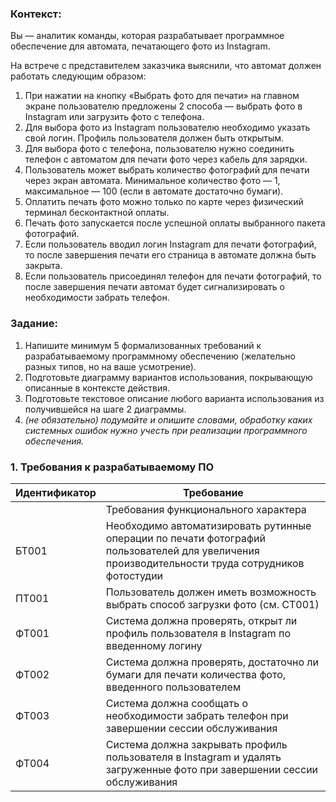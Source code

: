 ### Контекст:

Вы — аналитик команды, которая разрабатывает программное обеспечение для автомата, печатающего фото из Instagram.

На встрече с представителем заказчика выяснили, что автомат должен работать следующим образом:
1. При нажатии на кнопку «Выбрать фото для печати» на главном экране пользователю предложены 2 способа — выбрать фото в Instagram или загрузить фото с телефона.
1. Для выбора фото из Instagram пользователю необходимо указать свой логин. Профиль пользователя должен быть открытым.
1. Для выбора фото с телефона, пользователю нужно соединить телефон с автоматом для печати фото через кабель для зарядки.
1. Пользователь может выбрать количество фотографий для печати через экран автомата. Минимальное количество фото — 1, максимальное — 100 (если в автомате достаточно бумаги).
1. Оплатить печать фото можно только по карте через физический терминал бесконтактной оплаты.
1. Печать фото запускается после успешной оплаты выбранного пакета фотографий.
1. Если пользователь вводил логин Instagram для печати фотографий, то после завершения печати его страница в автомате должна быть закрыта.
1. Если пользователь присоединял телефон для печати фотографий, то после завершения печати автомат будет сигнализировать о необходимости забрать телефон.

### Задание:

1. Напишите минимум 5 формализованных требований к разрабатываемому программному обеспечению (желательно разных типов, но на ваше усмотрение).
1. Подготовьте диаграмму вариантов использования, покрывающую описанные в контексте действия.
1. Подготовьте текстовое описание любого варианта использования из получившейся на шаге 2 диаграммы.
1. *(не обязательно) подумайте и опишите словами, обработку каких системных ошибок нужно учесть при реализации программного обеспечения.*

### 1. Требования к разрабатываемому ПО

| Идентификатор | Требование |
| ------ | ------ |
| | Требования функционального характера |
| БТ001 | Необходимо автоматизировать рутинные операции по печати фотографий пользователей для увеличения производительности труда сотрудников фотостудии |
| ПТ001 | Пользователь должен иметь возможность выбрать способ загрузки фото (см. СТ001) |
| ФТ001 | Система должна проверять, открыт ли профиль пользователя в Instagram по введенному логину |
| ФТ002 | Система должна проверять, достаточно ли бумаги для печати количества фото, введенного пользователем |
| ФТ003 | Система должна сообщать о необходимости забрать телефон при завершении сессии обслуживания |
| ФТ004 | Система должна закрывать профиль пользователя в Instagram и удалять загруженные фото при завершении сессии обслуживания |
